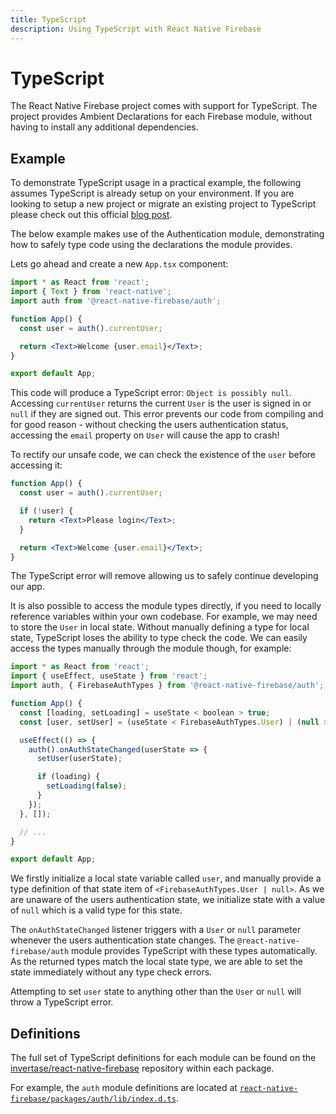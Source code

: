 ```yaml
---
title: TypeScript
description: Using TypeScript with React Native Firebase
---
```


# TypeScript

The React Native Firebase project comes with support for TypeScript. The project provides
Ambient Declarations for each Firebase module, without having to install any additional dependencies.

## Example

To demonstrate TypeScript usage in a practical example, the following assumes TypeScript is already setup on your environment.
If you are looking to setup a new project or migrate an existing project to TypeScript please check out this official [blog post](https://facebook.github.io/react-native/blog/2018/05/07/using-typescript-with-react-native).

The below example makes use of the <Anchor version="v6" group="admob" href="/">Authentication</Anchor> module, demonstrating
how to safely type code using the declarations the module provides.

Lets go ahead and create a new `App.tsx` component:

```jsx
import * as React from 'react';
import { Text } from 'react-native';
import auth from '@react-native-firebase/auth';

function App() {
  const user = auth().currentUser;

  return <Text>Welcome {user.email}</Text>;
}

export default App;
```

This code will produce a TypeScript error: `Object is possibly null`. Accessing `currentUser` returns the
current <Anchor version="v6" group="auth" href="reference/user">`User`</Anchor> is the user is signed in or `null` if
they are signed out. This error prevents our code from compiling and for good reason - without checking the users authentication
status, accessing the `email` property on `User` will cause the app to crash!

To rectify our unsafe code, we can check the existence of the `user` before accessing it:

```jsx
function App() {
  const user = auth().currentUser;

  if (!user) {
    return <Text>Please login</Text>;
  }

  return <Text>Welcome {user.email}</Text>;
}
```

The TypeScript error will remove allowing us to safely continue developing our app.

It is also possible to access the module types directly, if you need to locally reference variables within your own codebase.
For example, we may need to store the `User` in local state. Without manually defining a type for local state, TypeScript loses
the ability to type check the code. We can easily access the types manually through the module though, for example:

```jsx
import * as React from 'react';
import { useEffect, useState } from 'react';
import auth, { FirebaseAuthTypes } from '@react-native-firebase/auth';

function App() {
  const [loading, setLoading] = useState < boolean > true;
  const [user, setUser] = (useState < FirebaseAuthTypes.User) | (null > null);

  useEffect(() => {
    auth().onAuthStateChanged(userState => {
      setUser(userState);

      if (loading) {
        setLoading(false);
      }
    });
  }, []);

  // ...
}

export default App;
```

We firstly initialize a local state variable called `user`, and manually provide a type definition of that state item
of `<FirebaseAuthTypes.User | null>`. As we are unaware of the users authentication state, we initialize state with a value of `null`
which is a valid type for this state.

The `onAuthStateChanged` listener triggers with a `User` or `null` parameter whenever the users authentication state changes. The
`@react-native-firebase/auth` module provides TypeScript with these types automatically. As the returned types match
the local state type, we are able to set the state immediately without any type check errors.

Attempting to set `user` state to anything other than the `User` or `null` will throw a TypeScript error.

## Definitions

The full set of TypeScript definitions for each module can be found on the [invertase/react-native-firebase](https://github.com/invertase/react-native-firebase)
repository within each package.

For example, the `auth` module definitions are located at [`react-native-firebase/packages/auth/lib/index.d.ts`](https://github.com/invertase/react-native-firebase/blob/master/packages/auth/lib/index.d.ts).
